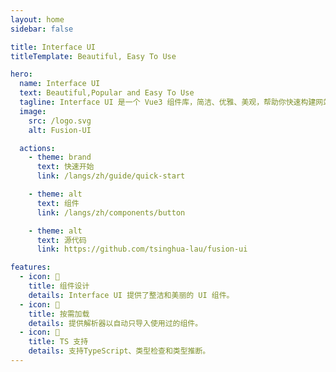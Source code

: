 ```yaml
---
layout: home
sidebar: false

title: Interface UI
titleTemplate: Beautiful, Easy To Use

hero:
  name: Interface UI
  text: Beautiful,Popular and Easy To Use
  tagline: Interface UI 是一个 Vue3 组件库，简洁、优雅、美观，帮助你快速构建网站。
  image:
    src: /logo.svg
    alt: Fusion-UI

  actions:
    - theme: brand
      text: 快速开始
      link: /langs/zh/guide/quick-start

    - theme: alt
      text: 组件
      link: /langs/zh/components/button

    - theme: alt
      text: 源代码
      link: https://github.com/tsinghua-lau/fusion-ui

features:
  - icon: 🧜
    title: 组件设计
    details: Interface UI 提供了整洁和美丽的 UI 组件。
  - icon: 🎡
    title: 按需加载
    details: 提供解析器以自动只导入使用过的组件。
  - icon: 💪
    title: TS 支持
    details: 支持TypeScript、类型检查和类型推断。
---
```

